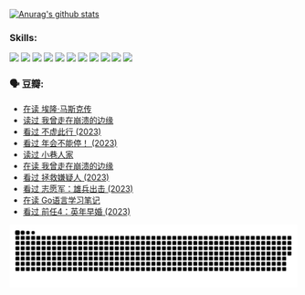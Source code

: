 
[![Anurag's github stats](https://github-readme-stats.vercel.app/api?username=w940853815)](https://github.com/anuraghazra/github-readme-stats)

### Skills:

<code><img height="32" src="https://cdn.jsdelivr.net/npm/simple-icons@v5/icons/python.svg"></code>
<code><img height="32" src="https://cdn.jsdelivr.net/npm/simple-icons@v5/icons/javascript.svg"></code>
<code><img height="32" src="https://cdn.jsdelivr.net/npm/simple-icons@v5/icons/django.svg"></code>
<code><img height="32" src="https://cdn.jsdelivr.net/npm/simple-icons@v5/icons/flask.svg"></code>
<code><img height="32" src="https://cdn.jsdelivr.net/npm/simple-icons@v5/icons/vuetify.svg"></code>
<code><img height="32" src="https://cdn.jsdelivr.net/npm/simple-icons@v5/icons/git.svg"></code>
<code><img height="32" src="https://cdn.jsdelivr.net/npm/simple-icons@v5/icons/docker.svg"></code>
<code><img height="32" src="https://cdn.jsdelivr.net/npm/simple-icons@v5/icons/postgresql.svg"></code>
<code><img height="32" src="https://cdn.jsdelivr.net/npm/simple-icons@v5/icons/elasticsearch.svg"></code>
<code><img height="32" src="https://cdn.jsdelivr.net/npm/simple-icons@v5/icons/macos.svg"></code>
<code><img height="32" src="https://cdn.jsdelivr.net/npm/simple-icons@v5/icons/linux.svg"></code>

### 🗣 豆瓣:

<!-- DOUBAN-ACTIVITIES:START -->
- [在读 埃隆·马斯克传](https://www.douban.com/people/136069238/status/4500417190/?_i=05997829)
- [读过 我曾走在崩溃的边缘](https://www.douban.com/people/136069238/status/4500416754/?_i=05997829)
- [看过 不虚此行‎ (2023)](https://www.douban.com/people/136069238/status/4499973052/?_i=05997829)
- [看过 年会不能停！‎ (2023)](https://www.douban.com/people/136069238/status/4498582002/?_i=05997829)
- [读过 小巷人家](https://www.douban.com/people/136069238/status/4489290935/?_i=05997829)
- [在读 我曾走在崩溃的边缘](https://www.douban.com/people/136069238/status/4489290559/?_i=05997829)
- [看过 拯救嫌疑人‎ (2023)](https://www.douban.com/people/136069238/status/4477421513/?_i=05997829)
- [看过 志愿军：雄兵出击‎ (2023)](https://www.douban.com/people/136069238/status/4465247367/?_i=05997829)
- [在读 Go语言学习笔记](https://www.douban.com/people/136069238/status/4459852901/?_i=05997829)
- [看过 前任4：英年早婚‎ (2023)](https://www.douban.com/people/136069238/status/4458320768/?_i=05997829)
<!-- DOUBAN-ACTIVITIES:END -->


![Snake animation](https://raw.githubusercontent.com/w940853815/w940853815/output/github-contribution-grid-snake.svg)

<!--
**w940853815/w940853815** is a ✨ _special_ ✨ repository because its `README.md` (this file) appears on your GitHub profile.

Here are some ideas to get you started:

- 🔭 I’m currently working on ...
- 🌱 I’m currently learning ...
- 👯 I’m looking to collaborate on ...
- 🤔 I’m looking for help with ...
- 💬 Ask me about ...
- 📫 How to reach me: ...
- 😄 Pronouns: ...
- ⚡ Fun fact: ...
-->
